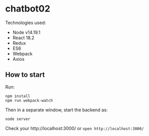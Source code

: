# chatbot02

Technologies used:

- Node v14.19.1
- React 18.2
- Redux
- ES6
- Webpack
- Axios

## How to start

Run:
```
npm install
npm run webpack-watch
```

Then in a separate window, start the backend as:
```
node server
```

Check your http://localhost:3000/ or  `open http://localhost:3000/`


